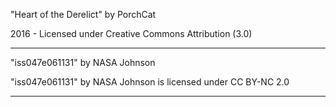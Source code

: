 "Heart of the Derelict"
by PorchCat

2016 - Licensed under
Creative Commons
Attribution (3.0)

---

"iss047e061131"
by  NASA Johnson

"iss047e061131" by NASA Johnson is licensed under CC BY-NC 2.0

---
